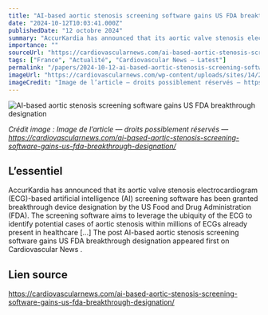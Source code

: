 ```yaml
---
title: "AI-based aortic stenosis screening software gains US FDA breakthrough designation"
date: "2024-10-12T10:03:41.000Z"
publishedDate: "12 octobre 2024"
summary: "AccurKardia has announced that its aortic valve stenosis electrocardiogram (ECG)-based artificial intelligence (AI) screening software has been granted breakthrough device designation by the US Food and Drug Administration (FDA). The screening software aims to leverage the ubiquity of the ECG to identify potential cases of aortic stenosis within millions of ECGs already present in healthcare [&#8230;] The post AI-based aortic stenosis screening software gains US FDA breakthrough designation appeared first on Cardiovascular News ."
importance: ""
sourceUrl: "https://cardiovascularnews.com/ai-based-aortic-stenosis-screening-software-gains-us-fda-breakthrough-designation/"
tags: ["France", "Actualité", "Cardiovascular News — Latest"]
permalink: "/papers/2024-10-12-ai-based-aortic-stenosis-screening-software-gains-us-fda-breakthrough-designation"
imageUrl: "https://cardiovascularnews.com/wp-content/uploads/sites/14/2021/08/digital-code.jpg"
imageCredit: "Image de l’article — droits possiblement réservés — https://cardiovascularnews.com/ai-based-aortic-stenosis-screening-software-gains-us-fda-breakthrough-designation/"
---
```


![AI-based aortic stenosis screening software gains US FDA breakthrough designation](https://cardiovascularnews.com/wp-content/uploads/sites/14/2021/08/digital-code.jpg)

*Crédit image : Image de l’article — droits possiblement réservés — https://cardiovascularnews.com/ai-based-aortic-stenosis-screening-software-gains-us-fda-breakthrough-designation/*

## L’essentiel

AccurKardia has announced that its aortic valve stenosis electrocardiogram (ECG)-based artificial intelligence (AI) screening software has been granted breakthrough device designation by the US Food and Drug Administration (FDA). The screening software aims to leverage the ubiquity of the ECG to identify potential cases of aortic stenosis within millions of ECGs already present in healthcare [&#8230;] The post AI-based aortic stenosis screening software gains US FDA breakthrough designation appeared first on Cardiovascular News .

## Lien source

https://cardiovascularnews.com/ai-based-aortic-stenosis-screening-software-gains-us-fda-breakthrough-designation/
